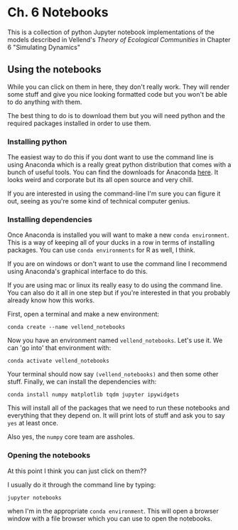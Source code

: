 # Ch. 6 Notebooks
This is a collection of python Jupyter notebook implementations of the models
described in Vellend's _Theory of Ecological Communities_ in Chapter 6
"Simulating Dynamics"

## Using the notebooks
While you can click on them in here, they don't really work. They will render
some stuff and give you nice looking formatted code but you won't be able to do
anything with them.

The best thing to do is to download them but you will need python and the
required packages installed in order to use them.

### Installing python
The easiest way to do this if you dont want to use the command line is using
Anaconda which is a really great python distribution that comes with a bunch
of useful tools. You can find the downloads for Anaconda 
[here](https://www.anaconda.com/products/individual). It looks weird and
corporate but its all open source and very chill.

If you are interested in using the command-line I'm sure you can figure it out,
seeing as you're some kind of technical computer genius.

### Installing dependencies
Once Anaconda is installed you will want to make a new `conda environment`.
This is a way of keeping all of your ducks in a row in terms of installing
packages. You can use `conda environments` for R as well, I think.

If you are on windows or don't want to use the command line I recommend using
Anaconda's graphical interface to do this.

If you are using mac or linux its really easy to do using the command line. 
You can also do it all in one step but if you're interested in that you probably
already know how this works.

First, open a terminal and make a new environment:

`conda create --name vellend_notebooks`

Now you have an environment named `vellend_notebooks`. Let's use it. We can
'go into' that environment with:

`conda activate vellend_notebooks`

Your terminal should now say `(vellend_notebooks)` and then some other stuff.
Finally, we can install the dependencies with:

`conda install numpy matplotlib tqdm jupyter ipywidgets`

This will install all of the packages that we need to run these notebooks and
everything that they depend on. It will print lots of stuff and ask you to say
`yes` at least once.

Also yes, the `numpy` core team are assholes.

### Opening the notebooks
At this point I think you can just click on them??

I usually do it through the command line by typing:

`jupyter notebooks`

when I'm in the appropriate `conda environment`. This will open a browser
window with a file browser which you can use to open the notebooks.

